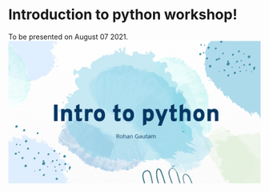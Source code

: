# Introduction to python workshop!

To be presented on August 07 2021.
![](assets/intro-to-python.png)
